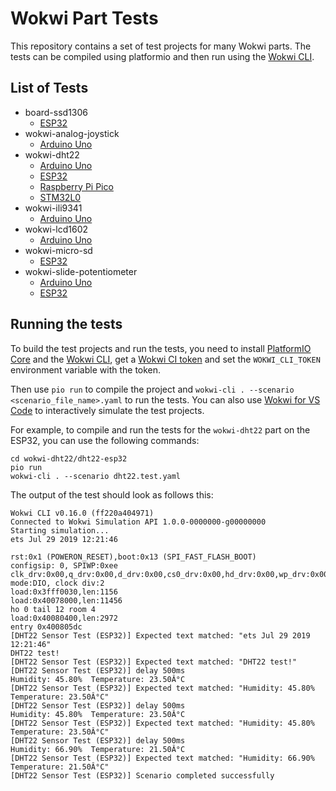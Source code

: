 # Wokwi Part Tests

This repository contains a set of test projects for many Wokwi parts. The tests can be compiled using platformio and then run using the [Wokwi CLI](https://docs.wokwi.com/wokwi-ci/cli-installation).

## List of Tests

- board-ssd1306
  - [ESP32](./board-ssd1306/oled-esp32/)
- wokwi-analog-joystick
  - [Arduino Uno](./wokwi-analog-joystick/joystick-uno/)
- wokwi-dht22
  - [Arduino Uno](./wokwi-dht22/dht22-uno/)
  - [ESP32](./wokwi-dht22/dht22-esp32/)
  - [Raspberry Pi Pico](./wokwi-dht22/dht22-pico/)
  - [STM32L0](./wokwi-dht22/dht22-stm32/)
- wokwi-ili9341
  - [Arduino Uno](./wokwi-ili9341/lcd-uno/)
- wokwi-lcd1602
  - [Arduino Uno](./wokwi-lcd1602/lcd-uno/)
- wokwi-micro-sd
  - [ESP32](./wokwi-micro-sd/sd-esp32/)
- wokwi-slide-potentiometer
  - [Arduino Uno](./wokwi-slide-potentiometer/pot-uno/)
  - [ESP32](./wokwi-slide-potentiometer/pot-esp32/)

## Running the tests

To build the test projects and run the tests, you need to install [PlatformIO Core](https://platformio.org/install/cli) and the [Wokwi CLI](https://docs.wokwi.com/wokwi-ci/cli-installation), get a [Wokwi CI token](https://wokwi.com/dashboard/ci) and set the `WOKWI_CLI_TOKEN` environment variable with the token.

Then use `pio run` to compile the project and `wokwi-cli . --scenario <scenario_file_name>.yaml` to run the tests. You can also use [Wokwi for VS Code](https://docs.wokwi.com/vscode/getting-started) to interactively simulate the test projects.

For example, to compile and run the tests for the `wokwi-dht22` part on the ESP32, you can use the following commands:

```
cd wokwi-dht22/dht22-esp32
pio run
wokwi-cli . --scenario dht22.test.yaml
```

The output of the test should look as follows this:

```
Wokwi CLI v0.16.0 (ff220a404971)
Connected to Wokwi Simulation API 1.0.0-0000000-g00000000
Starting simulation...
ets Jul 29 2019 12:21:46

rst:0x1 (POWERON_RESET),boot:0x13 (SPI_FAST_FLASH_BOOT)
configsip: 0, SPIWP:0xee
clk_drv:0x00,q_drv:0x00,d_drv:0x00,cs0_drv:0x00,hd_drv:0x00,wp_drv:0x00
mode:DIO, clock div:2
load:0x3fff0030,len:1156
load:0x40078000,len:11456
ho 0 tail 12 room 4
load:0x40080400,len:2972
entry 0x400805dc
[DHT22 Sensor Test (ESP32)] Expected text matched: "ets Jul 29 2019 12:21:46"
DHT22 test!
[DHT22 Sensor Test (ESP32)] Expected text matched: "DHT22 test!"
[DHT22 Sensor Test (ESP32)] delay 500ms
Humidity: 45.80%  Temperature: 23.50Â°C
[DHT22 Sensor Test (ESP32)] Expected text matched: "Humidity: 45.80%  Temperature: 23.50Â°C"
[DHT22 Sensor Test (ESP32)] delay 500ms
Humidity: 45.80%  Temperature: 23.50Â°C
[DHT22 Sensor Test (ESP32)] Expected text matched: "Humidity: 45.80%  Temperature: 23.50Â°C"
[DHT22 Sensor Test (ESP32)] delay 500ms
Humidity: 66.90%  Temperature: 21.50Â°C
[DHT22 Sensor Test (ESP32)] Expected text matched: "Humidity: 66.90%  Temperature: 21.50Â°C"
[DHT22 Sensor Test (ESP32)] Scenario completed successfully
```

